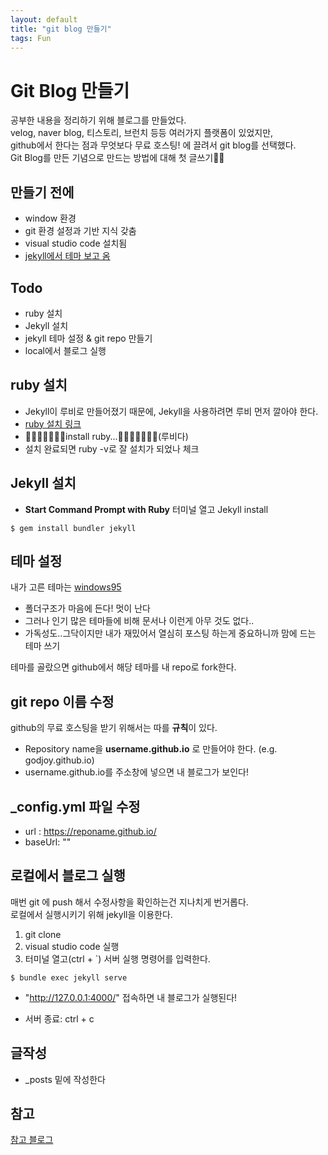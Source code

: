 ```yaml
---
layout: default
title: "git blog 만들기"
tags: Fun
---
```


# Git Blog 만들기

공부한 내용을 정리하기 위해 블로그를 만들었다.  
velog, naver blog, 티스토리, 브런치 등등 여러가지 플랫폼이 있었지만,  
github에서 한다는 점과 무엇보다 무료 호스팅! 에 끌려서 git blog를 선택했다.  
Git Blog를 만든 기념으로 만드는 방법에 대해 첫 글쓰기📃📃

## 만들기 전에

- window 환경
- git 환경 설정과 기반 지식 갖춤
- visual studio code 설치됨
- [jekyll에서 테마 보고 옴](http://jekyllthemes.org/)

## Todo

- ruby 설치
- Jekyll 설치
- jekyll 테마 설정 & git repo 만들기
- local에서 블로그 실행

## ruby 설치

- Jekyll이 루비로 만들어졌기 때문에, Jekyll을 사용하려면 루비 먼저 깔아야 한다.
- [ruby 설치 링크](https://rubyinstaller.org/downloads/)
- 💎💎💎💎💎💎💎install ruby...💎💎💎💎💎💎💎(루비다)
- 설치 완료되면 ruby -v로 잘 설치가 되었나 체크

## Jekyll 설치

- **Start Command Prompt with Ruby** 터미널 열고 Jekyll install

```
$ gem install bundler jekyll
```

## 테마 설정

내가 고른 테마는 [windows95](https://github.com/h01000110/windows-95)

- 폴더구조가 마음에 든다! 멋이 난다
- 그러나 인기 많은 테마들에 비해 문서나 이런게 아무 것도 없다..
- 가독성도..그닥이지만 내가 재밌어서 열심히 포스팅 하는게 중요하니까 맘에 드는 테마 쓰기

테마를 골랐으면 github에서 해당 테마를 내 repo로 fork한다.

## git repo 이름 수정

github의 무료 호스팅을 받기 위해서는 따를 **규칙**이 있다.

- Repository name을 **username.github.io** 로 만들어야 한다. (e.g. godjoy.github.io)
- username.github.io를 주소창에 넣으면 내 블로그가 보인다!

## \_config.yml 파일 수정

- url : https://reponame.github.io/
- baseUrl: ""

## 로컬에서 블로그 실행

매번 git 에 push 해서 수정사항을 확인하는건 지나치게 번거롭다.  
로컬에서 실행시키기 위해 jekyll을 이용한다.

1. git clone
2. visual studio code 실행
3. 터미널 열고(ctrl + `) 서버 실행 명령어를 입력한다.

```
$ bundle exec jekyll serve
```

- "http://127.0.0.1:4000/" 접속하면 내 블로그가 실행된다!

- 서버 종료: ctrl + c

## 글작성

- \_posts 밑에 작성한다

## 참고

[참고 블로그](https://medium.com/fabiancode/github-io-%EB%B8%94%EB%A1%9C%EA%B7%B8-%EB%A7%8C%EB%93%A4%EA%B8%B0-with-jekyll-a98c018249a9)
